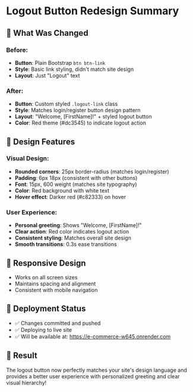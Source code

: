 # Logout Button Redesign Summary

## 🎨 What Was Changed

### Before:
- **Button**: Plain Bootstrap `btn btn-link` 
- **Style**: Basic link styling, didn't match site design
- **Layout**: Just "Logout" text

### After:
- **Button**: Custom styled `.logout-link` class
- **Style**: Matches login/register button design pattern
- **Layout**: "Welcome, [FirstName]!" + styled logout button
- **Color**: Red theme (#dc3545) to indicate logout action

## 🎯 Design Features

### Visual Design:
- **Rounded corners**: 25px border-radius (matches login/register)
- **Padding**: 6px 18px (consistent with other buttons)
- **Font**: 15px, 600 weight (matches site typography)
- **Color**: Red background with white text
- **Hover effect**: Darker red (#c82333) on hover

### User Experience:
- **Personal greeting**: Shows "Welcome, [FirstName]!"
- **Clear action**: Red color indicates logout action
- **Consistent styling**: Matches overall site design
- **Smooth transitions**: 0.3s ease transitions

## 📱 Responsive Design
- Works on all screen sizes
- Maintains spacing and alignment
- Consistent with mobile navigation

## 🚀 Deployment Status
- ✅ Changes committed and pushed
- ✅ Deploying to live site
- ✅ Will be available at: https://e-commerce-w645.onrender.com

## 🎉 Result
The logout button now perfectly matches your site's design language and provides a better user experience with personalized greeting and clear visual hierarchy!
